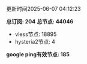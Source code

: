 更新时间2025-06-07 04:12:23

**总订阅: 204**
**总节点: 44046**
- vless节点: 18895
- hysteria2节点: 4

**google ping有效节点: 185**
